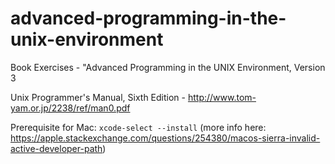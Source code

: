 # advanced-programming-in-the-unix-environment
Book Exercises - "Advanced Programming in the UNIX Environment, Version 3

Unix Programmer's Manual, Sixth Edition - http://www.tom-yam.or.jp/2238/ref/man0.pdf

Prerequisite for Mac: ```xcode-select --install``` (more info here: https://apple.stackexchange.com/questions/254380/macos-sierra-invalid-active-developer-path)

